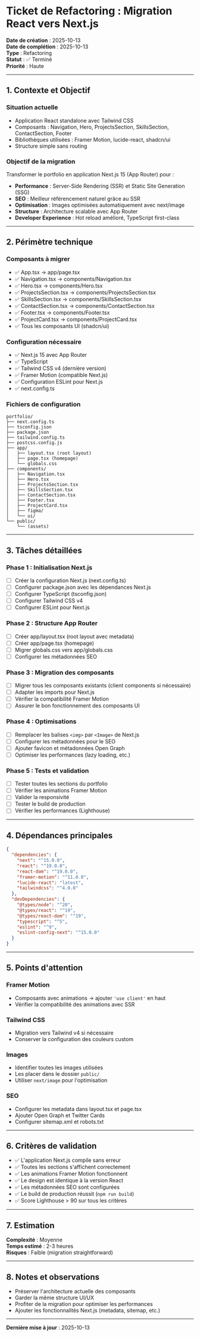 # Ticket de Refactoring : Migration React vers Next.js

**Date de création** : 2025-10-13  
**Date de complétion** : 2025-10-13  
**Type** : Refactoring  
**Statut** : ✅ Terminé  
**Priorité** : Haute

---

## 1. Contexte et Objectif

### Situation actuelle

- Application React standalone avec Tailwind CSS
- Composants : Navigation, Hero, ProjectsSection, SkillsSection, ContactSection, Footer
- Bibliothèques utilisées : Framer Motion, lucide-react, shadcn/ui
- Structure simple sans routing

### Objectif de la migration

Transformer le portfolio en application Next.js 15 (App Router) pour :

- **Performance** : Server-Side Rendering (SSR) et Static Site Generation (SSG)
- **SEO** : Meilleur référencement naturel grâce au SSR
- **Optimisation** : Images optimisées automatiquement avec next/image
- **Structure** : Architecture scalable avec App Router
- **Developer Experience** : Hot reload amélioré, TypeScript first-class

---

## 2. Périmètre technique

### Composants à migrer

- ✅ App.tsx → app/page.tsx
- ✅ Navigation.tsx → components/Navigation.tsx
- ✅ Hero.tsx → components/Hero.tsx
- ✅ ProjectsSection.tsx → components/ProjectsSection.tsx
- ✅ SkillsSection.tsx → components/SkillsSection.tsx
- ✅ ContactSection.tsx → components/ContactSection.tsx
- ✅ Footer.tsx → components/Footer.tsx
- ✅ ProjectCard.tsx → components/ProjectCard.tsx
- ✅ Tous les composants UI (shadcn/ui)

### Configuration nécessaire

- ✅ Next.js 15 avec App Router
- ✅ TypeScript
- ✅ Tailwind CSS v4 (dernière version)
- ✅ Framer Motion (compatible Next.js)
- ✅ Configuration ESLint pour Next.js
- ✅ next.config.ts

### Fichiers de configuration

```
portfolio/
├── next.config.ts
├── tsconfig.json
├── package.json
├── tailwind.config.ts
├── postcss.config.js
├── app/
│   ├── layout.tsx (root layout)
│   ├── page.tsx (homepage)
│   └── globals.css
├── components/
│   ├── Navigation.tsx
│   ├── Hero.tsx
│   ├── ProjectsSection.tsx
│   ├── SkillsSection.tsx
│   ├── ContactSection.tsx
│   ├── Footer.tsx
│   ├── ProjectCard.tsx
│   ├── figma/
│   └── ui/
└── public/
    └── (assets)
```

---

## 3. Tâches détaillées

### Phase 1 : Initialisation Next.js

- [ ] Créer la configuration Next.js (next.config.ts)
- [ ] Configurer package.json avec les dépendances Next.js
- [ ] Configurer TypeScript (tsconfig.json)
- [ ] Configurer Tailwind CSS v4
- [ ] Configurer ESLint pour Next.js

### Phase 2 : Structure App Router

- [ ] Créer app/layout.tsx (root layout avec metadata)
- [ ] Créer app/page.tsx (homepage)
- [ ] Migrer globals.css vers app/globals.css
- [ ] Configurer les métadonnées SEO

### Phase 3 : Migration des composants

- [ ] Migrer tous les composants existants (client components si nécessaire)
- [ ] Adapter les imports pour Next.js
- [ ] Vérifier la compatibilité Framer Motion
- [ ] Assurer le bon fonctionnement des composants UI

### Phase 4 : Optimisations

- [ ] Remplacer les balises `<img>` par `<Image>` de Next.js
- [ ] Configurer les métadonnées pour le SEO
- [ ] Ajouter favicon et métadonnées Open Graph
- [ ] Optimiser les performances (lazy loading, etc.)

### Phase 5 : Tests et validation

- [ ] Tester toutes les sections du portfolio
- [ ] Vérifier les animations Framer Motion
- [ ] Valider la responsivité
- [ ] Tester le build de production
- [ ] Vérifier les performances (Lighthouse)

---

## 4. Dépendances principales

```json
{
  "dependencies": {
    "next": "^15.0.0",
    "react": "^19.0.0",
    "react-dom": "^19.0.0",
    "framer-motion": "^11.0.0",
    "lucide-react": "latest",
    "tailwindcss": "^4.0.0"
  },
  "devDependencies": {
    "@types/node": "^20",
    "@types/react": "^19",
    "@types/react-dom": "^19",
    "typescript": "^5",
    "eslint": "^9",
    "eslint-config-next": "^15.0.0"
  }
}
```

---

## 5. Points d'attention

### Framer Motion

- Composants avec animations → ajouter `'use client'` en haut
- Vérifier la compatibilité des animations avec SSR

### Tailwind CSS

- Migration vers Tailwind v4 si nécessaire
- Conserver la configuration des couleurs custom

### Images

- Identifier toutes les images utilisées
- Les placer dans le dossier `public/`
- Utiliser `next/image` pour l'optimisation

### SEO

- Configurer les metadata dans layout.tsx et page.tsx
- Ajouter Open Graph et Twitter Cards
- Configurer sitemap.xml et robots.txt

---

## 6. Critères de validation

- ✅ L'application Next.js compile sans erreur
- ✅ Toutes les sections s'affichent correctement
- ✅ Les animations Framer Motion fonctionnent
- ✅ Le design est identique à la version React
- ✅ Les métadonnées SEO sont configurées
- ✅ Le build de production réussit (`npm run build`)
- ✅ Score Lighthouse > 90 sur tous les critères

---

## 7. Estimation

**Complexité** : Moyenne  
**Temps estimé** : 2-3 heures  
**Risques** : Faible (migration straightforward)

---

## 8. Notes et observations

- Préserver l'architecture actuelle des composants
- Garder la même structure UI/UX
- Profiter de la migration pour optimiser les performances
- Ajouter les fonctionnalités Next.js (metadata, sitemap, etc.)

---

**Dernière mise à jour** : 2025-10-13
